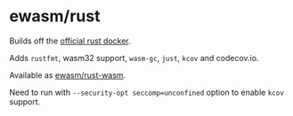 # ewasm/rust

Builds off the [official rust docker](https://hub.docker.com/_/rust/).

Adds `rustfmt`, wasm32 support, `wasm-gc`, `just`, `kcov` and codecov.io.

Available as [ewasm/rust-wasm](https://hub.docker.com/ewasm/rust-wasm/).

Need to run with `--security-opt seccomp=unconfined` option to enable `kcov` support.